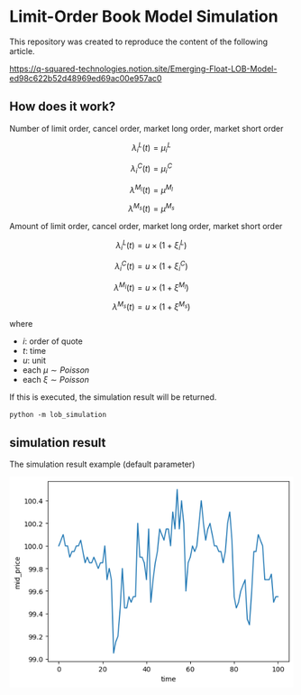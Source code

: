 # Limit-Order Book Model Simulation
This repository was created to reproduce the content of the following article.

https://q-squared-technologies.notion.site/Emerging-Float-LOB-Model-ed98c622b52d48969ed69ac00e957ac0

## How does it work?
Number of limit order, cancel order, market long order, market short order

$$\lambda_i^L(t) = \mu_i^L$$

$$\lambda_i^C(t) = \mu_i^C$$

$$\lambda^{M_l}(t) = \mu^{M_l}$$

$$\lambda^{M_s}(t) = \mu^{M_s}$$

Amount of limit order, cancel order, market long order, market short order

$$\lambda_i^L(t) = u \times (1 + \xi_i^L)$$

$$\lambda_i^C(t) = u \times (1 + \xi_i^C)$$

$$\lambda^{M_l}(t) = u \times (1 + \xi^{M_l})$$

$$\lambda^{M_s}(t) = u \times (1 + \xi^{M_s})$$

where

- $i$: order of quote
- $t$: time
- $u$: unit
- each $\mu \sim Poisson$
- each $\xi \sim Poisson$

If this is executed, the simulation result will be returned.

```
python -m lob_simulation
```


## simulation result
The simulation result example (default parameter)

![image](img/figure.png)
